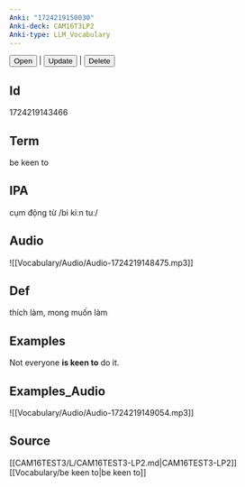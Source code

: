 ```yaml
---
Anki: "1724219150030"
Anki-deck: CAM16T3LP2
Anki-type: LLM_Vocabulary
---
```

<button class="anki-btn-open">Open</button> | <button class="anki-btn-update">Update</button> | <button class="anki-btn-delete">Delete</button>

## Id
1724219143466
## Term
be keen to
## IPA
cụm động từ /bi kiːn tuː/
## Audio
 ![[Vocabulary/Audio/Audio-1724219148475.mp3]]
## Def
 thích làm, mong muốn làm

## Examples
Not everyone **is keen to** do it. 

## Examples_Audio
![[Vocabulary/Audio/Audio-1724219149054.mp3]]
## Source
 [[CAM16TEST3/L/CAM16TEST3-LP2.md|CAM16TEST3-LP2]] [[Vocabulary/be keen to|be keen to]]